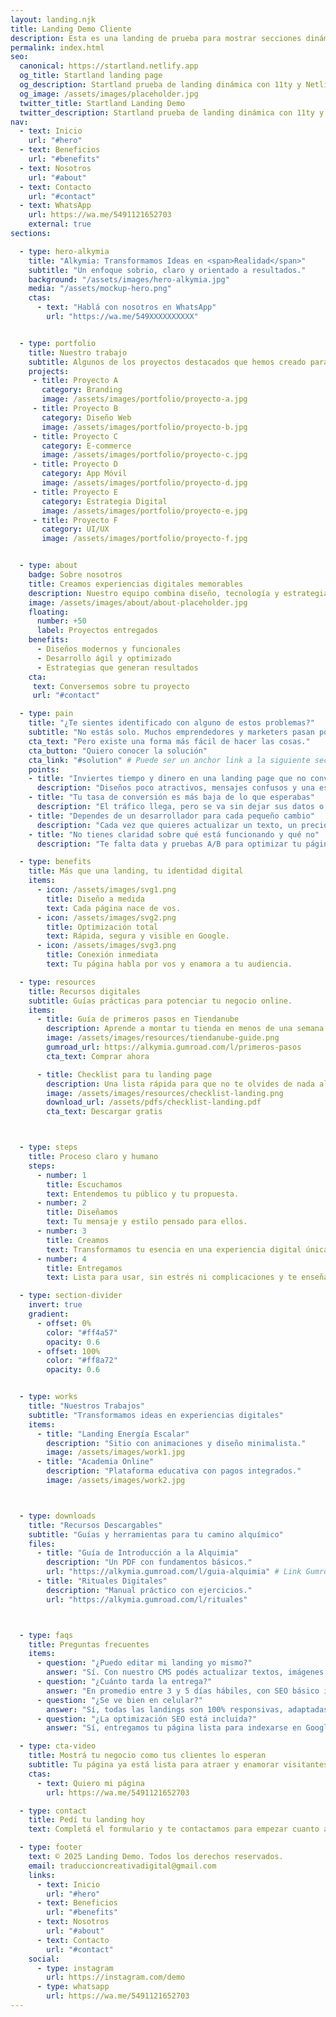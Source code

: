 ```yaml
---
layout: landing.njk
title: Landing Demo Cliente
description: Esta es una landing de prueba para mostrar secciones dinámicas.
permalink: index.html
seo:
  canonical: https://startland.netlify.app
  og_title: Startland landing page
  og_description: Startland prueba de landing dinámica con 11ty y Netlify CMS
  og_image: /assets/images/placeholder.jpg
  twitter_title: Startland Landing Demo 
  twitter_description: Startland prueba de landing dinámica con 11ty y Netlify CMS
nav:
  - text: Inicio
    url: "#hero"
  - text: Beneficios
    url: "#benefits"
  - text: Nosotros
    url: "#about"
  - text: Contacto
    url: "#contact"
  - text: WhatsApp
    url: https://wa.me/5491121652703
    external: true
sections:

  - type: hero-alkymia
    title: "Alkymia: Transformamos Ideas en <span>Realidad</span>"
    subtitle: "Un enfoque sobrio, claro y orientado a resultados."
    background: "/assets/images/hero-alkymia.jpg"
    media: "/assets/mockup-hero.png"
    ctas:
      - text: "Hablá con nosotros en WhatsApp"
        url: "https://wa.me/549XXXXXXXXXX"


  - type: portfolio
    title: Nuestro trabajo
    subtitle: Algunos de los proyectos destacados que hemos creado para nuestros clientes.
    projects:
     - title: Proyecto A
       category: Branding
       image: /assets/images/portfolio/proyecto-a.jpg
     - title: Proyecto B
       category: Diseño Web
       image: /assets/images/portfolio/proyecto-b.jpg
     - title: Proyecto C
       category: E-commerce
       image: /assets/images/portfolio/proyecto-c.jpg
     - title: Proyecto D
       category: App Móvil
       image: /assets/images/portfolio/proyecto-d.jpg
     - title: Proyecto E
       category: Estrategia Digital
       image: /assets/images/portfolio/proyecto-e.jpg
     - title: Proyecto F
       category: UI/UX
       image: /assets/images/portfolio/proyecto-f.jpg


  - type: about
    badge: Sobre nosotros
    title: Creamos experiencias digitales memorables
    description: Nuestro equipo combina diseño, tecnología y estrategia para dar vida a proyectos digitales que impactan. Creemos en el poder de las ideas y en la ejecución impecable.
    image: /assets/images/about/about-placeholder.jpg
    floating:
      number: +50
      label: Proyectos entregados
    benefits:
      - Diseños modernos y funcionales
      - Desarrollo ágil y optimizado
      - Estrategias que generan resultados
    cta:
     text: Conversemos sobre tu proyecto
     url: "#contact"

  - type: pain
    title: "¿Te sientes identificado con alguno de estos problemas?"
    subtitle: "No estás solo. Muchos emprendedores y marketers pasan por esto antes de encontrar una solución definitiva."
    cta_text: "Pero existe una forma más fácil de hacer las cosas."
    cta_button: "Quiero conocer la solución"
    cta_link: "#solution" # Puede ser un anchor link a la siguiente sección o un link directo
    points:
    - title: "Inviertes tiempo y dinero en una landing page que no convierte"
      description: "Diseños poco atractivos, mensajes confusos y una estructura que no guía al usuario hacia la acción."
    - title: "Tu tasa de conversión es más baja de lo que esperabas"
      description: "El tráfico llega, pero se va sin dejar sus datos o comprar tu producto. Es como llenar un balde con un agujero."
    - title: "Dependes de un desarrollador para cada pequeño cambio"
      description: "Cada vez que quieres actualizar un texto, un precio o una imagen, tienes que pedir favores, pagar caro y esperar días."
    - title: "No tienes claridad sobre qué está funcionando y qué no"
      description: "Te falta data y pruebas A/B para optimizar tu página y mejorar tus resultados de forma consistente."

  - type: benefits
    title: Más que una landing, tu identidad digital
    items:
      - icon: /assets/images/svg1.png
        title: Diseño a medida
        text: Cada página nace de vos.
      - icon: /assets/images/svg2.png
        title: Optimización total
        text: Rápida, segura y visible en Google.
      - icon: /assets/images/svg3.png
        title: Conexión inmediata
        text: Tu página habla por vos y enamora a tu audiencia.

  - type: resources
    title: Recursos digitales
    subtitle: Guías prácticas para potenciar tu negocio online.
    items:
      - title: Guía de primeros pasos en Tiendanube
        description: Aprende a montar tu tienda en menos de una semana.
        image: /assets/images/resources/tiendanube-guide.png
        gumroad_url: https://alkymia.gumroad.com/l/primeros-pasos
        cta_text: Comprar ahora

      - title: Checklist para tu landing page
        description: Una lista rápida para que no te olvides de nada al lanzar.
        image: /assets/images/resources/checklist-landing.png
        download_url: /assets/pdfs/checklist-landing.pdf
        cta_text: Descargar gratis



  - type: steps
    title: Proceso claro y humano
    steps:
      - number: 1
        title: Escuchamos
        text: Entendemos tu público y tu propuesta.
      - number: 2
        title: Diseñamos
        text: Tu mensaje y estilo pensado para ellos.
      - number: 3
        title: Creamos
        text: Transformamos tu esencia en una experiencia digital única que habla por sí sola.
      - number: 4
        title: Entregamos
        text: Lista para usar, sin estrés ni complicaciones y te enseñamos a gestionarla fácilmente.

  - type: section-divider
    invert: true
    gradient:
      - offset: 0%
        color: "#ff4a57"
        opacity: 0.6
      - offset: 100%
        color: "#ff8a72"
        opacity: 0.6


  - type: works
    title: "Nuestros Trabajos"
    subtitle: "Transformamos ideas en experiencias digitales"
    items:
      - title: "Landing Energía Escalar"
        description: "Sitio con animaciones y diseño minimalista."
        image: /assets/images/work1.jpg
      - title: "Academia Online"
        description: "Plataforma educativa con pagos integrados."
        image: /assets/images/work2.jpg



  - type: downloads
    title: "Recursos Descargables"
    subtitle: "Guías y herramientas para tu camino alquímico"
    files:
      - title: "Guía de Introducción a la Alquimia"
        description: "Un PDF con fundamentos básicos."
        url: "https://alkymia.gumroad.com/l/guia-alquimia" # Link Gumroad
      - title: "Rituales Digitales"
        description: "Manual práctico con ejercicios."
        url: "https://alkymia.gumroad.com/l/rituales"



  - type: faqs
    title: Preguntas frecuentes
    items:
      - question: "¿Puedo editar mi landing yo mismo?"
        answer: "Sí. Con nuestro CMS podés actualizar textos, imágenes y secciones sin conocimientos técnicos."
      - question: "¿Cuánto tarda la entrega?"
        answer: "En promedio entre 3 y 5 días hábiles, con SEO básico incluido. Si necesitás urgencia, podemos agilizar el proceso."
      - question: "¿Se ve bien en celular?"
        answer: "Sí, todas las landings son 100% responsivas, adaptadas a cualquier dispositivo."
      - question: "¿La optimización SEO está incluida?"
        answer: "Sí, entregamos tu página lista para indexarse en Google y con métricas conectadas a Search Console."

  - type: cta-video
    title: Mostrá tu negocio como tus clientes lo esperan
    subtitle: Tu página ya está lista para atraer y enamorar visitantes.
    ctas:
      - text: Quiero mi página
        url: https://wa.me/5491121652703

  - type: contact
    title: Pedí tu landing hoy
    text: Completá el formulario y te contactamos para empezar cuanto antes.

  - type: footer
    text: © 2025 Landing Demo. Todos los derechos reservados.
    email: traduccioncreativadigital@gmail.com
    links:
      - text: Inicio
        url: "#hero"
      - text: Beneficios
        url: "#benefits"
      - text: Nosotros
        url: "#about"
      - text: Contacto
        url: "#contact"
    social:
      - type: instagram
        url: https://instagram.com/demo
      - type: whatsapp
        url: https://wa.me/5491121652703
---
```

